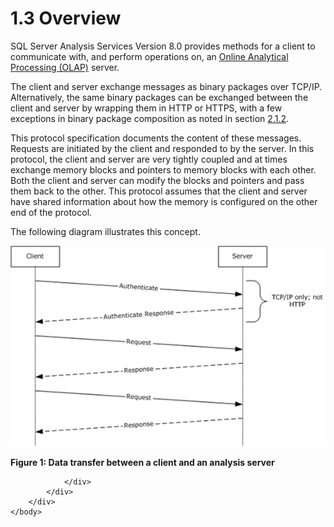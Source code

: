 <html dir="LTR" xmlns:mshelp="http://msdn.microsoft.com/mshelp" xmlns:ddue="http://ddue.schemas.microsoft.com/authoring/2003/5" xmlns:xlink="http://www.w3.org/1999/xlink" xmlns:tool="http://www.microsoft.com/tooltip">
    <head>
        <meta http-equiv="Content-Type" content="text/html; CHARSET=utf-8"></meta>
        <meta name="save" content="history"></meta>
        <title>1.3 Overview</title>
        <xml>
            <mshelp:toctitle title="1.3 Overview"></mshelp:toctitle>
            <mshelp:rltitle title="[MS-SSAS8]: Overview"></mshelp:rltitle>
            <mshelp:keyword index="A" term="6e38dbb5-00c3-4cfe-b087-ad124f86f6f6"></mshelp:keyword>
            <mshelp:attr name="DCSext.ContentType" value="open specification"></mshelp:attr>
            <mshelp:attr name="AssetID" value="6e38dbb5-00c3-4cfe-b087-ad124f86f6f6"></mshelp:attr>
            <mshelp:attr name="TopicType" value="kbRef"></mshelp:attr>
            <mshelp:attr name="DCSext.Title" value="[MS-SSAS8]: Overview" />
        </xml>
    </head>
    <body>
        <div id="header">
            <h1 class="heading">1.3 Overview</h1>
        </div>
        <div id="mainSection">
            <div id="mainBody">
                <div id="allHistory" class="saveHistory"></div>
                <div id="sectionSection0" class="section" name="collapseableSection">
                    

<p>SQL Server Analysis Services Version 8.0 provides methods
for a client to communicate with, and perform operations on, an <a href="c527450b-f5bd-424b-8c98-ba6365288f35.html#gt_055c223a-52f1-4d41-b95b-d7c60eaa388f">Online Analytical Processing
(OLAP)</a> server. </p>

<p>The client and server exchange messages as binary packages
over TCP/IP. Alternatively, the same binary packages can be exchanged between
the client and server by wrapping them in HTTP or HTTPS, with a few exceptions
in binary package composition as noted in section <a href="52457140-43c9-4e21-b694-1c87ecc51533.html">2.1.2</a>. </p>

<p>This protocol specification documents the content of these
messages. Requests are initiated by the client and responded to by the server.
In this protocol, the client and server are very tightly coupled and at times
exchange memory blocks and pointers to memory blocks with each other. Both the
client and server can modify the blocks and pointers and pass them back to the
other. This protocol assumes that the client and server have shared information
about how the memory is configured on the other end of the protocol.</p>

<p>The following diagram illustrates this concept.</p>

<p><img id="MS-SSAS8_picte4e2d75e-6eda-a9fc-13ae-72e3a63215ed.png" src="MS-SSAS8_files/image001.png" alt="Data transfer between a client and an analysis server" title="Data transfer between a client and an analysis server"></p>

<p><b>Figure 1: Data transfer between a client and an analysis
server</b></p>


                </div>
            </div>
        </div>
    </body>
</html>